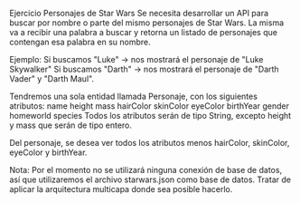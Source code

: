 Ejercicio Personajes de Star Wars
Se necesita desarrollar un API para buscar por nombre o parte del mismo personajes de Star Wars. La misma va a recibir una palabra a buscar y retorna un listado de personajes que contengan esa palabra en su nombre.

Ejemplo:
Si buscamos "Luke" ->  nos mostrará el personaje de "Luke Skywalker"
Si buscamos "Darth" -> nos mostrará el personaje de "Darth Vader" y "Darth Maul".

Tendremos una sola entidad llamada Personaje, con los siguientes atributos:
name
height
mass
hairColor
skinColor
eyeColor
birthYear
gender
homeworld
species
Todos los atributos serán de tipo String, excepto height y mass que serán de tipo entero.

Del personaje, se desea ver todos los atributos menos hairColor, skinColor, eyeColor y birthYear.

Nota: Por el momento no se utilizará ninguna conexión de base de datos, así que utilizaremos el archivo starwars.json como base de datos. Tratar de aplicar la arquitectura multicapa donde sea posible hacerlo.